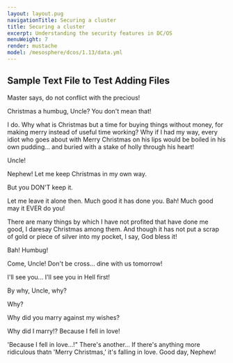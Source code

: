 ```yaml
---
layout: layout.pug
navigationTitle: Securing a cluster
title: Securing a cluster
excerpt: Understanding the security features in DC/OS
menuWeight: 7
render: mustache
model: /mesosphere/dcos/1.13/data.yml
---
```


## Sample Text File to Test Adding Files

Master says, do not conflict with the precious!

Christmas a humbug, Uncle? You don't mean that!

I do. Why what is Christmas but a time for buying things without money, for making merry instead of useful time working? Why if I had my way, every idiot who goes about with Merry Christmas on his lips would be boiled in his own pudding... and buried with a stake of holly through his heart!

Uncle!

Nephew! Let me keep Christmas in my own way.

But you DON'T keep it.

Let me leave it alone then. Much good it has done you. Bah! Much good may it EVER do you!

There are many things by which I have not profited that have done me good, I daresay Christmas among them. And though it has not put a scrap of gold or piece of silver into my pocket, I say, God bless it!

Bah! Humbug!

Come, Uncle! Don't be cross... dine with us tomorrow!

I'll see you... I'll see you in Hell first!

By why, Uncle, why?

Why?

Why did you marry against my wishes?

Why did I marry!? Because I fell in love!

'Because I fell in love...!" There's another... If there's anything more ridiculous thatn 'Merry Christmas,' it's falling in love.  Good day, Nephew!
